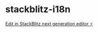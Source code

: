 # stackblitz-i18n

[Edit in StackBlitz next generation editor ⚡️](https://stackblitz.com/~/github.com/Reyadeyat/stackblitz-i18n)